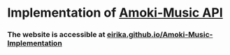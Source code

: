 # Implementation of [Amoki-Music API](github.com/Amoki/Amoki-Music)


### The website is accessible at [eirika.github.io/Amoki-Music-Implementation](http://eirika.github.io/Amoki-Music-Implementation)
